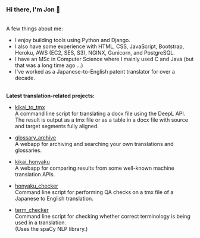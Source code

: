 ### Hi there, I'm Jon 👋

<br>A few things about me:

- I enjoy building tools using Python and Django.
- I also have some experience with HTML, CSS, JavaScript, Bootstrap, Heroku, AWS (EC2, SES, S3), NGINX, Gunicorn, and PostgreSQL.
- I have an MSc in Computer Science where I mainly used C and Java (but that was a long time ago ...)
- I've worked as a Japanese-to-English patent translator for over a decade.

<br>**Latest translation-related projects:**

- [kikai_to_tmx](https://github.com/4ka0/kikai_to_tmx)<br>
A command line script for translating a docx file using the DeepL API.<br>
The result is output as a tmx file or as a table in a docx file with source and target segments fully aligned.

- [glossary_archive](https://github.com/4ka0/glossary_archive)<br>
A webapp for archiving and searching your own translations and glossaries.

- [kikai_honyaku](https://github.com/4ka0/kikai_honyaku)<br>
A webapp for comparing results from some well-known machine translation APIs.

- [honyaku_checker](https://github.com/4ka0/honyaku_checker)<br>
Command line script for performing QA checks on a tmx file of a Japanese to English translation.

- [term_checker](https://github.com/4ka0/term_checker)<br>
Command line script for checking whether correct terminology is being used in a translation.<br>
(Uses the spaCy NLP library.)
